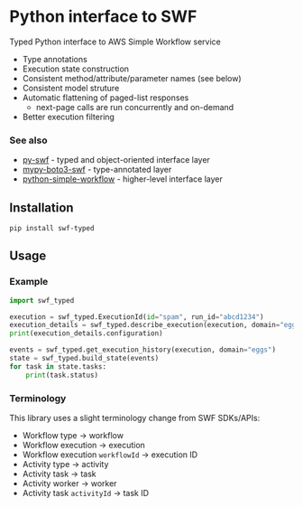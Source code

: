 # Python interface to SWF
Typed Python interface to AWS Simple Workflow service

* Type annotations
* Execution state construction
* Consistent method/attribute/parameter names (see below)
* Consistent model struture
* Automatic flattening of paged-list responses
  * next-page calls are run concurrently and on-demand
* Better execution filtering

### See also
* [py-swf](https://pypi.org/project/py-swf/) - typed and object-oriented interface layer
* [mypy-boto3-swf](https://pypi.org/project/mypy-boto3-swf/) - type-annotated layer
* [python-simple-workflow](https://pypi.org/project/simple-workflow/) - higher-level
  interface layer

## Installation
```shell
pip install swf-typed
```

## Usage
### Example
```python
import swf_typed

execution = swf_typed.ExecutionId(id="spam", run_id="abcd1234")
execution_details = swf_typed.describe_execution(execution, domain="eggs")
print(execution_details.configuration)

events = swf_typed.get_execution_history(execution, domain="eggs")
state = swf_typed.build_state(events)
for task in state.tasks:
    print(task.status)
```

### Terminology
This library uses a slight terminology change from SWF SDKs/APIs:
* Workflow type -> workflow
* Workflow execution -> execution
* Workflow execution `workflowId` -> execution ID
* Activity type -> activity
* Activity task -> task
* Activity worker -> worker
* Activity task `activityId` -> task ID
